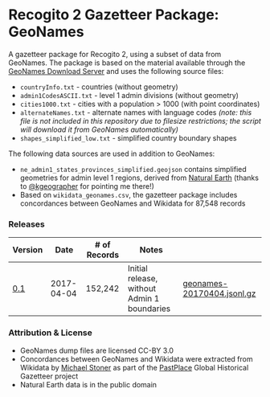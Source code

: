 # Recogito 2 Gazetteer Package: GeoNames

A gazetteer package for Recogito 2, using a subset of data from GeoNames. The package is based
on the material available through the [GeoNames Download Server](http://www.geonames.org/export/)
and uses the following source files:

* `countryInfo.txt` - countries (without geometry)
* `admin1CodesASCII.txt` - level 1 admin divisions (without geometry)
* `cities1000.txt` - cities with a population > 1000 (with point coordinates)
* `alternateNames.txt` - alternate names with language codes _(note: this file is not included
  in this repository due to filesize restrictions; the script will download it from GeoNames
  automatically)_
* `shapes_simplified_low.txt` - simplified country boundary shapes

The following data sources are used in addition to GeoNames:

* `ne_admin1_states_provinces_simplified.geojson` contains simplified geometries for admin level 1
  regions, derived from [Natural Earth](http://www.naturalearthdata.com/) (thanks to [@kgeographer](http://github.com/kgeographer) for pointing me there!)
* Based on `wikidata_geonames.csv`, the gazetteer package includes concordances between GeoNames
  and Wikidata for 87,548 records

### Releases

| Version | Date       | # of Records | Notes                                       | |
|---------|------------|--------------|---------------------------------------------|-|
|[0.1](https://github.com/pelagios/recogito2-places-geonames/releases/tag/0.1)| 2017-04-04 | 152,242      | Initial release, without Admin 1 boundaries |[geonames-20170404.jsonl.gz](https://github.com/pelagios/recogito2-places-geonames/releases/download/0.1/geonames-20170404.jsonl.gz)|

### Attribution & License

* GeoNames dump files are licensed CC-BY 3.0
* Concordances between GeoNames and Wikidata were extracted from Wikidata by [Michael
  Stoner](https://github.com/michaelstoner) as part of the [PastPlace](http://www.pastplace.org/)
  Global Historical Gazetteer project
* Natural Earth data is in the public domain

